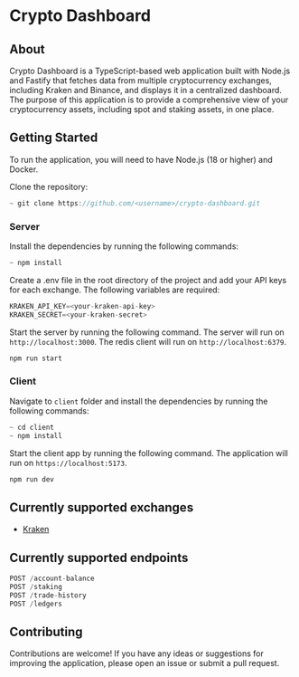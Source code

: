 # Crypto Dashboard

## About

Crypto Dashboard is a TypeScript-based web application built with Node.js and Fastify that fetches data from multiple cryptocurrency exchanges, including Kraken and Binance, and displays it in a centralized dashboard. The purpose of this application is to provide a comprehensive view of your cryptocurrency assets, including spot and staking assets, in one place.

## Getting Started

To run the application, you will need to have Node.js (18 or higher) and Docker.

Clone the repository:

```javascript
~ git clone https://github.com/<username>/crypto-dashboard.git
```

### Server

Install the dependencies by running the following commands:

```javascript
~ npm install
```

Create a .env file in the root directory of the project and add your API keys for each exchange. The following variables are required:

```javascript
KRAKEN_API_KEY=<your-kraken-api-key>
KRAKEN_SECRET=<your-kraken-secret>
```

Start the server by running the following command. The server will run on `http://localhost:3000`. The redis client will run on `http://localhost:6379`.

```javascript
npm run start
```

### Client 

Navigate to `client` folder and install the dependencies by running the following commands:

```javascript
~ cd client
~ npm install
```

Start the client app by running the following command. The application will run on `https://localhost:5173`.

```javascript
npm run dev
```

## Currently supported exchanges

- [Kraken](https://www.kraken.com/)

## Currently supported endpoints

```javascript
POST /account-balance
POST /staking
POST /trade-history
POST /ledgers
```

## Contributing

Contributions are welcome! If you have any ideas or suggestions for improving the application, please open an issue or submit a pull request.
